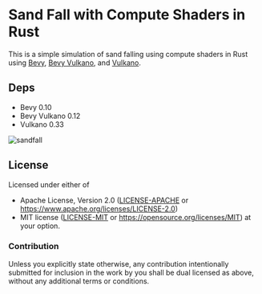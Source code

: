 # Sand Fall with Compute Shaders in Rust

This is a simple simulation of sand falling using compute shaders in Rust using [Bevy](https://github.com/bevyengine/bevy), [Bevy Vulkano](https://github.com/hakolao/bevy_vulkano), and [Vulkano](https://github.com/vulkano-rs/vulkano).

## Deps

- Bevy 0.10
- Bevy Vulkano 0.12
- Vulkano 0.33

![sandfall](data/simulation.gif)

## License

Licensed under either of
 * Apache License, Version 2.0 ([LICENSE-APACHE](LICENSE-APACHE) or https://www.apache.org/licenses/LICENSE-2.0)
 * MIT license ([LICENSE-MIT](LICENSE-MIT) or https://opensource.org/licenses/MIT)
at your option.

### Contribution

Unless you explicitly state otherwise, any contribution intentionally submitted
for inclusion in the work by you shall be dual licensed as above, without any
additional terms or conditions.